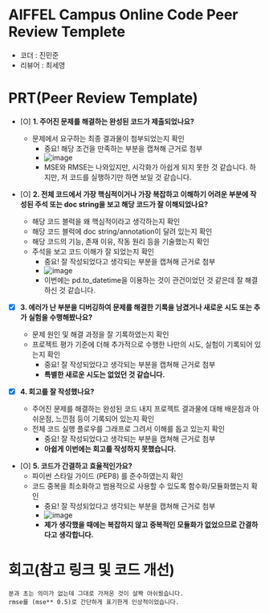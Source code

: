 # AIFFEL Campus Online Code Peer Review Templete
- 코더 : 진민준
- 리뷰어 : 최세영


# PRT(Peer Review Template)
- [O]  **1. 주어진 문제를 해결하는 완성된 코드가 제출되었나요?**
    - 문제에서 요구하는 최종 결과물이 첨부되었는지 확인
        - 중요! 해당 조건을 만족하는 부분을 캡쳐해 근거로 첨부
        - ![image](https://github.com/user-attachments/assets/bc0d9374-7ab6-47ec-863a-6dbccfb7e1c6)
        - MSE와 RMSE는 나와있지만, 시각화가 아쉽게 되지 못한 것 같습니다. 하지만, 저 코드를 실행하기만 하면 보일 것 같습니다.

    
- [O]  **2. 전체 코드에서 가장 핵심적이거나 가장 복잡하고 이해하기 어려운 부분에 작성된 
주석 또는 doc string을 보고 해당 코드가 잘 이해되었나요?**
    - 해당 코드 블럭을 왜 핵심적이라고 생각하는지 확인
    - 해당 코드 블럭에 doc string/annotation이 달려 있는지 확인
    - 해당 코드의 기능, 존재 이유, 작동 원리 등을 기술했는지 확인
    - 주석을 보고 코드 이해가 잘 되었는지 확인
        - 중요! 잘 작성되었다고 생각되는 부분을 캡쳐해 근거로 첨부
        - ![image](https://github.com/user-attachments/assets/6daf5f23-b968-4d1d-8c34-fc163841d329)
        - 이번에는 pd.to_datetime을 이용하는 것이 관건이었던 것 같은데 잘 해결하신 것 같습니다.

        
- [X]  **3. 에러가 난 부분을 디버깅하여 문제를 해결한 기록을 남겼거나
새로운 시도 또는 추가 실험을 수행해봤나요?**
    - 문제 원인 및 해결 과정을 잘 기록하였는지 확인
    - 프로젝트 평가 기준에 더해 추가적으로 수행한 나만의 시도, 
    실험이 기록되어 있는지 확인
        - 중요! 잘 작성되었다고 생각되는 부분을 캡쳐해 근거로 첨부
        - **특별한 새로운 시도는 없었던 것 같습니다.**
        
- [X]  **4. 회고를 잘 작성했나요?**
    - 주어진 문제를 해결하는 완성된 코드 내지 프로젝트 결과물에 대해
    배운점과 아쉬운점, 느낀점 등이 기록되어 있는지 확인
    - 전체 코드 실행 플로우를 그래프로 그려서 이해를 돕고 있는지 확인
        - 중요! 잘 작성되었다고 생각되는 부분을 캡쳐해 근거로 첨부
        - **아쉽게 이번에는 회고를 작성하지 못했습니다.**
        
- [O]  **5. 코드가 간결하고 효율적인가요?**
    - 파이썬 스타일 가이드 (PEP8) 를 준수하였는지 확인
    - 코드 중복을 최소화하고 범용적으로 사용할 수 있도록 함수화/모듈화했는지 확인
        - 중요! 잘 작성되었다고 생각되는 부분을 캡쳐해 근거로 첨부
        - ![image](https://github.com/user-attachments/assets/fec6f044-7979-4946-bd13-c31ae83dc0a1)
        - **제가 생각했을 때에는 복잡하지 않고 중복적인 모듈화가 없었으므로 간결하다고 생각합니다.**



# 회고(참고 링크 및 코드 개선)
```
분과 초는 의미가 없는데 그대로 가져온 것이 살짝 아쉬웠습니다.
rmse를 (mse** 0.5)로 간단하게 표기한게 인상적이었습니다.
```
